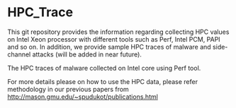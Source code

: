 # HPC_Trace
This git repository provides the information regarding collecting HPC values on Intel Xeon processor with different tools such as Perf, 
Intel PCM, PAPI and so on. 
In addition, we provide sample HPC traces of malware and side-channel attacks (will be added in near future).

The HPC traces of malware collected on Intel core using Perf tool. 

For more details please on how to use the HPC data, please refer methodology in our previous papers from http://mason.gmu.edu/~spudukot/publications.html
